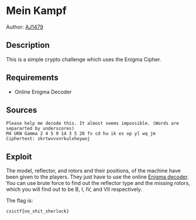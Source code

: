 # Mein Kampf

Author: [AJ1479](https://github.com/AJ1479)

## Description

This is a simple crypto challenge which uses the Enigma Cipher.

## Requirements

- Online Enigma Decoder

## Sources

```
Please help me decode this. It almost seems impossible. (Words are separarted by underscores) 
M4 UKW Gamma 2 4 5 9 14 3 5 20 fv cd hu ik es op yl wq jm
Ciphertext: zkrtwvvvnrkulxhoywoj
```

## Exploit

The model, reflector, and rotors and their positions, of the machine have been given to the players. They just have to use the online [Enigma decoder](https://cryptii.com/pipes/enigma-machine). You can use brute force to find out the reflector type and the missing rotors, which you will find out to be B, I, IV, and VII respectively. 



The flag is:

```
csictf{no_shit_sherlock}
```